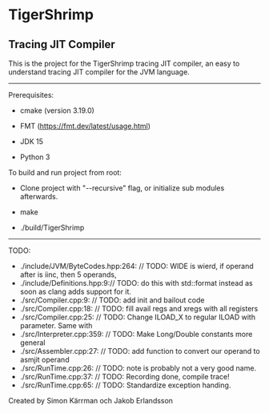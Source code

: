 # TigerShrimp

## Tracing JIT Compiler

This is the project for the TigerShrimp tracing JIT compiler,
an easy to understand tracing JIT compiler for the JVM language.

---

Prerequisites:

- cmake (version 3.19.0)

- FMT (https://fmt.dev/latest/usage.html)

- JDK 15

- Python 3

To build and run project from root:

- Clone project with "--recursive" flag, or initialize sub modules afterwards.

- make

- ./build/TigerShrimp

---

TODO:

- ./include/JVM/ByteCodes.hpp:264:    // TODO: WIDE is wierd, if operand after is iinc, then 5 operands,
- ./include/Definitions.hpp:9:// TODO: do this with std::format instead as soon as clang adds support for it.
- ./src/Compiler.cpp:9:    // TODO: add init and bailout code
- ./src/Compiler.cpp:18:  // TODO: fill avail regs and xregs with all registers
- ./src/Compiler.cpp:25:    // TODO: Change ILOAD_X to regular ILOAD with parameter. Same with
- ./src/Interpreter.cpp:359:      // TODO: Make Long/Double constants more general
- ./src/Assembler.cpp:27:        // TODO: add function to convert our operand to asmjit operand
- ./src/RunTime.cpp:26:      // TODO: note is probably not a very good name.
- ./src/RunTime.cpp:37:          // TODO: Recording done, compile trace!
- ./src/RunTime.cpp:65:  // TODO: Standardize exception handing.

Created by Simon Kärrman och Jakob Erlandsson